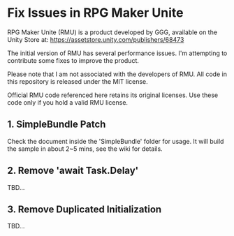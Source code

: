 
# Fix Issues in RPG Maker Unite

RPG Maker Unite (RMU) is a product developed by GGG, available on the Unity Store at: https://assetstore.unity.com/publishers/68473

The initial version of RMU has several performance issues. 
I'm attempting to contribute some fixes to improve the product.

Please note that I am not associated with the developers of RMU.
All code in this repository is released under the MIT license.

Official RMU code referenced here retains its original licenses. 
Use these code only if you hold a valid RMU license.


## 1. SimpleBundle Patch
Check the document inside the 'SimpleBundle' folder for usage.
It will build the sample in about 2~5 mins, see the wiki for details.

## 2. Remove 'await Task.Delay'
TBD...

## 3. Remove Duplicated Initialization
TBD...